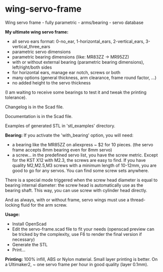 # wing-servo-frame
Wing servo frame - fully parametric - arms/bearing - servo database


**My ultimate wing servo frame:**

- all servo ears format: 0-no_ear, 1-horizontal_ears, 2-vertical_ears, 3-vertical_three_ears
- parametric servo dimensions
- parametric bearing dimensions (like: MR83ZZ -> MR95ZZ)
- with or without external bearing (parametric bearing dimensions), left/right/both sides
- for horizontal ears, manage ear notch, screws or both
- many options (general thickness, arm clearance, frame round factor, ...)
- no added height to the servo thickness

(I am waiting to receive some bearings to test it and tweak the printing tolerance).

Changelog is in the Scad file.

Documentation is in the Scad file.

Examples of generated STL in 'stl_examples' directory.

**Bearing:**
If you activate the 'with_bearing' option, you will need:

- a bearing like the MR85ZZ on aliexpress ~ $2 for 10 pieces.
  (the servo frame accepts 8mm bearing even for 8mm servo)
- a screw... in the predefined servo list, you have the screw metric. Except for the KST X12 with M2.3, the screws are easy to find. If you have quality M2,M2.5,M3 screws with a minimum length of 10-12mm, you are good to go for any servos. You can find some screw sets anywhere.

There is a special mode triggered when the screw head diameter is equal to bearing internal diameter: the screw head is automatically use as the bearing shaft. This way, you can use screw with cylinder head directly.

And as always, with or without frame, servo wings must use a thread-locking fluid for the arm screw.

**Usage:**

- Install OpenScad
- Edit the servo-frame.scad file to fit your needs (openscad preview can be tricked by the complexity, use F6 to render the final version if necessary)
- Generate the STL
- Print...

**Printing:**
100% infill, ABS or Nylon material. Small layer printing is better.
On a Ultimaker2, ~ one servo frame per hour in good quality (layer 0.1mm).

